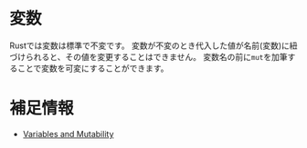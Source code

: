 # 変数

Rustでは変数は標準で不変です。
変数が不変のとき代入した値が名前(変数)に紐づけられると、その値を変更することはできません。
変数名の前に`mut`を加筆することで変数を可変にすることができます。

# 補足情報

- [Variables and Mutability](https://doc.rust-jp.rs/book-ja/ch03-01-variables-and-mutability.html)
